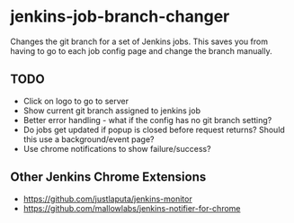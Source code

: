 # jenkins-job-branch-changer

Changes the git branch for a set of Jenkins jobs. This saves you from having to go to each job config page and change the branch manually.  


## TODO

- Click on logo to go to server
- Show current git branch assigned to jenkins job
- Better error handling - what if the config has no git branch setting?
- Do jobs get updated if popup is closed before request returns? Should this use a background/event page?
- Use chrome notifications to show failure/success?


## Other Jenkins Chrome Extensions

- https://github.com/justlaputa/jenkins-monitor
- https://github.com/mallowlabs/jenkins-notifier-for-chrome